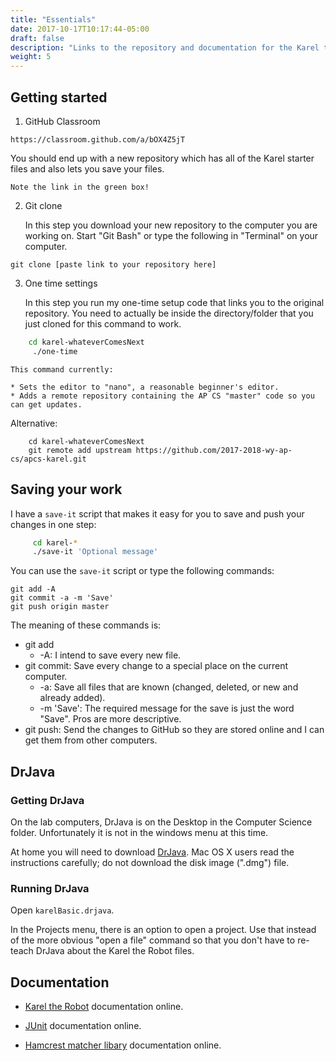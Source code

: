 ```yaml
---
title: "Essentials"
date: 2017-10-17T10:17:44-05:00
draft: false
description: "Links to the repository and documentation for the Karel the Robot unit."
weight: 5
---
```


## Getting started 

1. GitHub Classroom 
```url
https://classroom.github.com/a/bOX4Z5jT
```
You should end up with a new repository which has all of the Karel starter files and also lets you save your files. 

    Note the link in the green box!

2. Git clone

    In this step you download your new repository to the computer you are working on. 
    Start "Git Bash" or type the following in "Terminal" on your computer.
```git
git clone [paste link to your repository here]
```

3. One time settings

    In this step you run my one-time setup code that links you to the original repository. You need to actually be inside the directory/folder that you just cloned for this command to work. 
```bash
    cd karel-whateverComesNext
     ./one-time
```
    This command currently:

    * Sets the editor to "nano", a reasonable beginner's editor.
    * Adds a remote repository containing the AP CS "master" code so you can get updates.

Alternative:
```git
    cd karel-whateverComesNext
    git remote add upstream https://github.com/2017-2018-wy-ap-cs/apcs-karel.git
```

## Saving your work

I have a `save-it` script that makes it easy for you to save and push your changes in one step:
```sh
     cd karel-*
     ./save-it 'Optional message'
```
You can use the `save-it` script or type the following commands:

```git
git add -A
git commit -a -m 'Save'
git push origin master
```

The meaning of these commands is:

* git add
     * -A: I intend to save every new file.
* git commit: Save every change to a special place on the current computer.
     * -a: Save all files that are known (changed, deleted, or new and already added).
     * -m 'Save': The required message for the save is just the word "Save". Pros are more descriptive.
* git push: Send the changes to GitHub so they are stored online and I can get them from other computers.

## DrJava

### Getting DrJava

On the lab computers, DrJava is on the Desktop in the Computer Science
folder. Unfortunately it is not in the windows menu at this time.

At home you will need to download [DrJava](http://drjava.org/). Mac OS X users read the instructions carefully; do not download the disk image (".dmg") file.

### Running DrJava

Open `karelBasic.drjava`.

In the Projects menu, there is an option to open a project. Use that instead of the more obvious "open a file" command so that you don't have to re-teach DrJava about the Karel the Robot files.


## Documentation

* [Karel the Robot](https://csis.pace.edu/~bergin/KarelJava2ed/KJRdocs/index.html) documentation online.

* [JUnit](http://junit.org/junit4/javadoc/latest/) documentation online.

* [Hamcrest matcher libary](http://hamcrest.org/JavaHamcrest/javadoc/1.3/) documentation online.


